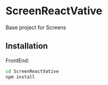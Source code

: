 # ScreenReactVative
Base project for Screens

## Installation

FrontEnd:

```sh
cd ScreenReactVative
npm install
```
